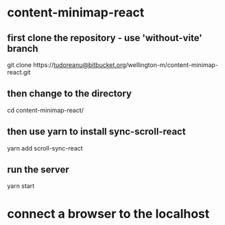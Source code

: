 # content-minimap-react

## first clone the repository - use 'without-vite' branch
git clone https://tudoreanu@bitbucket.org/wellington-m/content-minimap-react.git

## then change to the directory
cd content-minimap-react/

## then use yarn to install sync-scroll-react
yarn add scroll-sync-react

## run the server
yarn start

# connect a browser to the localhost
